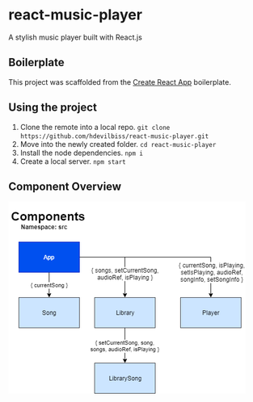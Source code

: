 # react-music-player
A stylish music player built with React.js

## Boilerplate

This project was scaffolded from the [Create React App](https://github.com/facebook/create-react-app) boilerplate.

## Using the project

1. Clone the remote into a local repo. `git clone https://github.com/hdevilbiss/react-music-player.git`
1. Move into the newly created folder. `cd react-music-player`
1. Install the node dependencies. `npm i`
1. Create a local server. `npm start`

## Component Overview

![Diagram showing App, Song, Library, Player, and LibrarySong components of the Music App](docs/images/MusicApp.png)
